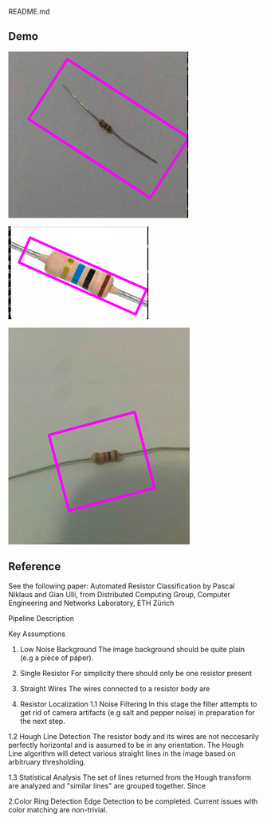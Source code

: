 README.md


## Demo
![alt text](demo/demo0.png)

![alt text](demo/demo1.png)

![alt text](demo/demo2.png)

## Reference
See the following paper:
Automated Resistor Classification by
Pascal Niklaus and Gian Ulli, from
Distributed Computing Group, Computer Engineering and Networks Laboratory, ETH Zürich

Pipeline Description

Key Assumptions
1. Low Noise Background
The image background should be quite plain (e.g a piece of paper).
2. Single Resistor
For simplicity there should only be one resistor present
3. Straight Wires
The wires connected to a resistor body are 

1. Resistor Localization
1.1 Noise Filtering
In this stage the filter attempts to get rid of camera artifacts (e.g salt and pepper noise) in preparation for the next step.

1.2 Hough Line Detection
The resistor body and its wires are not neccesarily perfectly horizontal and is assumed to be in any orientation. The Hough Line algorithm will detect various straight lines in the image based on arbitruary thresholding.

1.3 Statistical Analysis
The set of lines returned from the Hough transform are analyzed and "similar lines" are grouped together. Since

2.Color Ring Detection
Edge Detection to be completed. Current issues with color matching are non-trivial.
